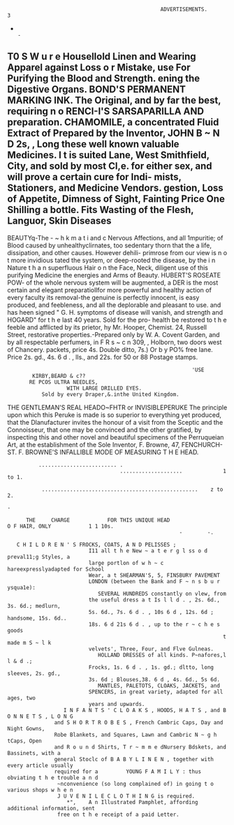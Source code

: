                                                      ADVERTISEMENTS.                                                              3
 -                                                                                                  -
 T0      S W u r e Housellold       Linen and
       Wearing Apparel against Loss o r Mistake, use
                                                                            For Purifying the Blood and Strength.
                                                                                    ening the Digestive Organs.
     BOND'S    PERMANENT MARKING INK.
The Original, and by far the best, requiring n o
                                                                                   RENCI-I'S SARSAPARILLA AND
preparation.                                                                       CHAMOMILE, a concentrated Fluid Extract of
  Prepared by the Inventor, JOHN B ~ N D 2s,
                                           , Long                           these well known valuable Medicines. I t is suited
Lane, West Smithfield, City, and sold by most Cl,e.                         for either sex, and will prove a certain cure for Indi-
mists, Stationers, and Medicine Vendors.                                    gestion, Loss of Appetite, Dimness of Sight, Fainting
              Price One Shilling a bottle.                                  Fits Wasting of the Flesh, Languor, Skin Diseases
-
BEAUTYq-The
                                                 -                          ~ h k m a t i and
                                                                                          c   Nervous Affections, and all 1mpuritie;
                                                                           of Blood caused by unhealthyclirnates, too sedentary
                                thorn that                     the         a life, dissipation, and other causes. However dehili-
       primrose from our view is n o t more invidious                      tated the system, or deep-rooted the disease, by the
i n Nature t h a n superfluous Hair o n the Face, Neck,                     diligent use of this purifying Medicine the energies
and Arms of Beauty. HUBERT'S ROSEATE POW-                                  of the whole nervous system will be augmented, a
DER is the most certain and elegant preparatiollfor                        more powerful and healthy action of every faculty
its removal-the genuine is perfectly innocent, is easy                     produced, and feebleness, and all the deplorable
and pleasant to use. and has heen signed " G. H.                           symptoms of disease will vanish, and strength and
HOGARD" for t h e last 40 years. Sold for the pro-                         health be restored to t h e feeble and afflicted by its
prietor, hy Mr. Hooper, Chemist. 24, Russell Street,                       restorative properties.-Prepared           only by W. A.
Covent Garden, and by all respectable perfumers, in                        F R s ~ c n 309,
                                                                                       ,    Holborn, two doors west of Chancery.
packets, price 4s. Double ditto, 7s.) Or b y PO% free                      lane. Price 2s. gd., 4s. 6 d . , lls., and 22s.
for 50 or 88 Postage stamps.


                                                               'USE
            KIRBY,BEARD & c??
           RE PCOS ULTRA NEEDLES,
                       WITH LARGE DRILLED EYES.
               Sold by every Draper,&.inthe United Kingdom.
 THE GENTLEMAN'S REAL                                          HEADO~FHTR
                                                                       or INVISIBLEPERUKE
  The principle upon which this Peruke is made is so superior to everything yet
produced, that the Dlanufacturer invites the honour of a visit from the Sceptic and the
Connoisseur, that one may be convinced and the other gratified, by inspecting this and
other novel and beautiful specimens of the Perruqueian Art, at the establishment of the
Sole Inventor, F. Browne, 47, FENCHURCH-ST.
     F. BROWNE'S INFALLIBLE MODE OF MEASURING T H E HEAD.

              ......................... .
                                        ....................             1 to 1.

               ..................................................    z to     2.
                                                                                    -

          THE     CHARGE            FOR THIS UNIQUE HEAD                              O F HAIR, ONLY            1 1 10s.
                                                           -        -.

       C H I L D R E N ' S FROCKS, COATS, A N D PELISSES ;
                              I11 all t h e New ~ a t e r g l ss o d preval11;g Styles, a
                              large portlon of w h ~ c hareexpresslyadapted for School
                              Wear, a t SHEARMAN'S, 5, FINSBURY PAVEMENT
                              LONDON (between the Bank and F ~ n s b u r ysqua1e):
                                 SEVERAL HUNDREDS constantly on vlew, from
                              the useful dress a t Is l l d . , 2s. 6d., 3s. 6d.; medlurn,
                              5s. 6d., 7s. 6 d . , 10s 6 d , 12s. 6d ; handsome, 15s. 6d..
                              18s. 6 d 21s 6 d . , up to the r ~ c h e s goods
                                                                         t     made m S ~ l k
                              velvets', Three, Four, and Flve Gulneas.
                                 HOLLAND DRESSES of all kinds. P~nafores,l l & d .;
                              Frocks, 1s. 6 d . , 1s. gd.; dltto, long sleeves, 2s. gd.,
                              3s. 6d ; Blouses,38. 6 d , 4s. 6d., 5s 6d.
                                 MANTLES, PALETOTS, CLOAKS, JACKETS, and
                              SPENCERS, in great variety, adapted for all ages, two
                              years and upwards.
                      I N F A N T S ' C L O A K S , HOODS, H A T S , and B O N N E T S , L O N G
                   and S H O R T R O B E S , French Cambric Caps, Day and Night Gowns,
                   Robe Blankets, and Squares, Lawn and Cambric N ~ g h tCaps, Open
                   and R o u n d Shirts, T r ~ m m e dNursery Bdskets, and Bassinets, with a
                   general Stoclc of B A B Y L I N E N , together with every article usually
                   required for a         YOUNG F A M I L Y : thus obviating t h e trouble a n d
                    ~nconvenience (so long complained of) in going t o various shops w h e n
                    J U V E N I L E C L O T H I N G is required.
                       *",    A n Illustrated Pamphlet, affording additional information, sent
                    free on t h e receipt of a paid Letter.
